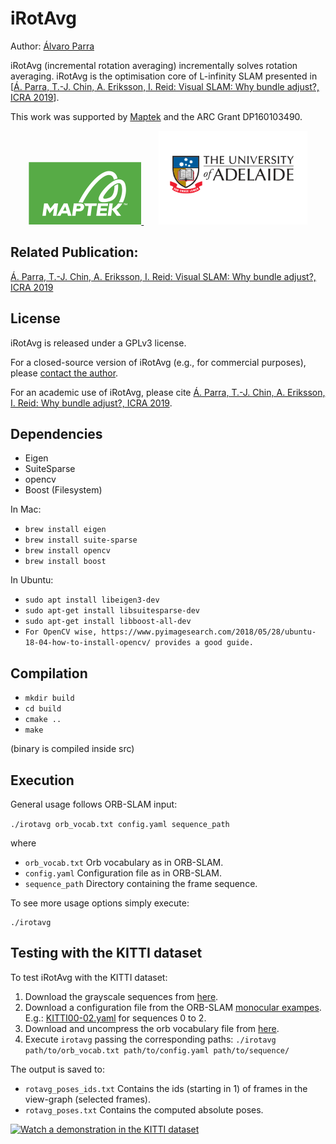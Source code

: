 # iRotAvg

Author: [Álvaro Parra](http://alvaroparra.com)

iRotAvg (incremental rotation averaging) incrementally solves rotation averaging. iRotAvg is the optimisation core of L-infinity SLAM presented in [[Á. Parra, T.-J. Chin, A. Eriksson, I. Reid: Visual SLAM: Why bundle adjust?, ICRA 2019](https://cs.adelaide.edu.au/~aparra/publication/parra19_icra/)]. 

This work was supported by [Maptek](http://maptek.com) and the ARC Grant DP160103490.


<p align="center">
    <a href="http://maptek.com">
        <img src="maptek_logo.png" height="100" alt="Maptek">
        </a> &nbsp; &nbsp; &nbsp;
    <a href="https://www.adelaide.edu.au">
        <img src="uofa_logo.gif" height="150" alt="The University of Adelaide">
    </a>
</p>


## Related Publication:

[Á. Parra, T.-J. Chin, A. Eriksson, I. Reid: Visual SLAM: Why bundle adjust?, ICRA 2019](https://cs.adelaide.edu.au/~aparra/publication/parra19_icra/)


## License

iRotAvg is released under a GPLv3 license. 

For a closed-source version of iRotAvg (e.g., for commercial purposes), please [contact the author](https://cs.adelaide.edu.au/~aparra/#contact).

For an academic use of iRotAvg, please cite
[Á. Parra, T.-J. Chin, A. Eriksson, I. Reid: Why bundle adjust?, ICRA 2019](https://cs.adelaide.edu.au/~aparra/publication/parra19_icra/).


## Dependencies

- Eigen
- SuiteSparse
- opencv
- Boost (Filesystem)


In Mac: 

- `brew install eigen`
- `brew install suite-sparse`
- `brew install opencv`
- `brew install boost`

In Ubuntu:
-  `sudo apt install libeigen3-dev`
- `sudo apt-get install libsuitesparse-dev`
- `sudo apt-get install libboost-all-dev`
- `For OpenCV wise, https://www.pyimagesearch.com/2018/05/28/ubuntu-18-04-how-to-install-opencv/ provides a good guide.`



## Compilation

- `mkdir build`
- `cd build`
- `cmake ..`
- `make`

(binary is compiled inside src)




## Execution

General usage follows ORB-SLAM input:

`./irotavg orb_vocab.txt config.yaml sequence_path`

where

- `orb_vocab.txt`  Orb vocabulary as in ORB-SLAM. 
- `config.yaml`  Configuration file as in ORB-SLAM.
- `sequence_path`  Directory containing the frame sequence.

To see more usage options simply execute:
```
./irotavg
```

## Testing with the KITTI dataset

To test iRotAvg with the KITTI dataset:


1. Download the grayscale sequences from [here](http://www.cvlibs.net/datasets/kitti/eval_odometry.php).
1. Download a configuration file from the ORB-SLAM [monocular exampes](https://github.com/raulmur/ORB_SLAM2/tree/master/Examples/Monocular). E.g.: [KITTI00-02.yaml](https://github.com/raulmur/ORB_SLAM2/blob/master/Examples/Monocular/KITTI00-02.yaml) for sequences 0 to 2.
1. Download and uncompress the orb vocabulary file from [here](https://github.com/raulmur/ORB_SLAM2/tree/master/Vocabulary).
1. Execute `irotavg` passing the corresponding paths: `./irotavg path/to/orb_vocab.txt path/to/config.yaml path/to/sequence/`
 
 The output is saved to:
-  `rotavg_poses_ids.txt` Contains the ids (starting in 1) of frames in the view-graph (selected frames).
- `rotavg_poses.txt`  Contains the computed absolute poses.


[![Watch a demonstration in the KITTI dataset](https://img.youtube.com/vi/f87hldU41_I/maxresdefault.jpg)](https://youtu.be/f87hldU41_I)

